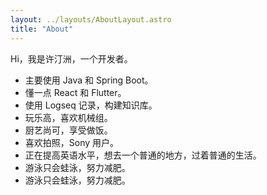 ```yaml
---
layout: ../layouts/AboutLayout.astro
title: "About"
---
```


Hi，我是许汀洲，一个开发者。

- 主要使用 Java 和 Spring Boot。
- 懂一点 React 和 Flutter。
- 使用 Logseq 记录，构建知识库。
- 玩乐高，喜欢机械组。
- 厨艺尚可，享受做饭。
- 喜欢拍照，Sony 用户。
- 正在提高英语水平，想去一个普通的地方，过着普通的生活。
- 游泳只会蛙泳，努力减肥。
- 游泳只会蛙泳，努力减肥。
